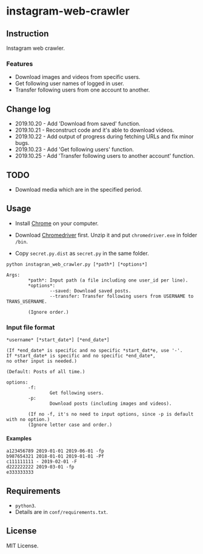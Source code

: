 # instagram-web-crawler

## Instruction

Instagram web crawler. 

### Features

-   Download images and videos from specific users. 
-   Get following user names of logged in user.
-   Transfer following users from one account to another.

## Change log

-   2019.10.20 - Add 'Download from saved' function.
-   2019.10.21 - Reconstruct code and it's able to download videos.
-   2019.10.22 - Add output of progress during fetching URLs and fix minor bugs. 
-   2019.10.23 - Add 'Get following users' function.
-   2019.10.25 - Add 'Transfer following users to another account' function.

## TODO

-   Download media which are in the specified period.

## Usage

-   Install [Chrome](https://www.google.com/chrome/?brand=CHBD&gclid=Cj0KCQjwl8XtBRDAARIsAKfwtxD53tG_IZsUcMuwakYR968gH06p6R_lylXat2cj_Z1_JzBYpBcHFOAaAideEALw_wcB&gclsrc=aw.ds) on your computer.

-   Download [Chromedriver](https://chromedriver.chromium.org/downloads) first. Unzip it and put `chromedriver.exe` in folder `/bin`. 

-   Copy `secret.py.dist` as `secret.py` in the same folder.

```
python instagran_web_crawler.py [*path*] [*options*] 

Args:
        *path*: Input path (a file including one user_id per line).
        *options*: 
                --saved: Download saved posts.
                --transfer: Transfer following users from USERNAME to TRANS_USERNAME.

        (Ignore order.)
```

### Input file format

```
*username* [*start_date*] [*end_date*]

(If *end_date* is specific and no specific *start_dat*e, use '-'. 
If *start_date* is specific and no specific *end_date*, 
no other input is needed.)

(Default: Posts of all time.)

options:
        -f: 
                Get following users.
        -p: 
                Download posts (including images and videos).

        (If no -f, it's no need to input options, since -p is default with no option.)
        (Ignore letter case and order.)
```

#### Examples

```
a123456789 2019-01-01 2019-06-01 -fp
b987654321 2018-01-01 2019-01-01 -Pf
c111111111 - 2019-02-01 -F
d222222222 2019-03-01 -fp
e333333333 
```

## Requirements

-   `python3`.
-    Details are in `conf/requirements.txt`.

## License

MIT License.

